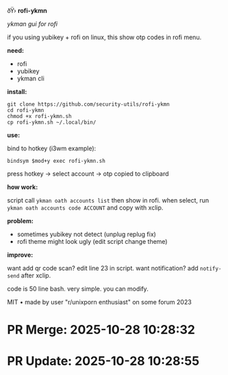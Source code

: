 ðŸ›  **rofi-ykmn**

*ykman gui for rofi*

if you using yubikey + rofi on linux, this show otp codes in rofi menu.

**need:**
- rofi
- yubikey
- ykman cli

**install:**

```
git clone https://github.com/security-utils/rofi-ykmn
cd rofi-ykmn  
chmod +x rofi-ykmn.sh
cp rofi-ykmn.sh ~/.local/bin/
```

**use:**

bind to hotkey (i3wm example):

```
bindsym $mod+y exec rofi-ykmn.sh
```

press hotkey → select account → otp copied to clipboard

**how work:**

script call `ykman oath accounts list` then show in rofi. when select, run `ykman oath accounts code ACCOUNT` and copy with xclip.

**problem:**

- sometimes yubikey not detect (unplug replug fix)
- rofi theme might look ugly (edit script change theme)

**improve:**

want add qr code scan? edit line 23 in script. want notification? add `notify-send` after xclip.

code is 50 line bash. very simple. you can modify.

MIT • made by user "r/unixporn enthusiast" on some forum 2023

# PR Merge: 2025-10-28 10:28:32

# PR Update: 2025-10-28 10:28:55
